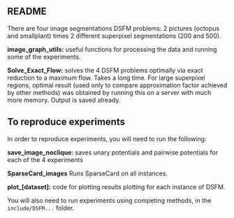 ## README


There are four image segmentations DSFM problems: 2 pictures (octopus and smallplant) times 2 different superpixel segmentations (200 and 500). 

**image\_graph\_utils:** useful functions for processing the data and running some of the experiments.

**Solve\_Exact\_Flow:** solves the 4 DSFM problems optimally via exact reduction to a maximum flow. Takes a long time. For large superpixel regions, optimal result (used only to compare approximation factor achieved by other methods) was obtained by running this on a server with much more memory. Output is saved already.


## To reproduce experiments

In order to reproduce experiments, you will need to run the following:

**save\_image\_noclique**: saves unary potentials and pairwise potentials for each of the 4 experiments

**SparseCard_images** Runs SparseCard on all instances.

**plot\_[dataset]:** code for plotting results plotting for each instance of DSFM.

You will also need to run experiments using competing methods, in the `include/DSFM...` folder.